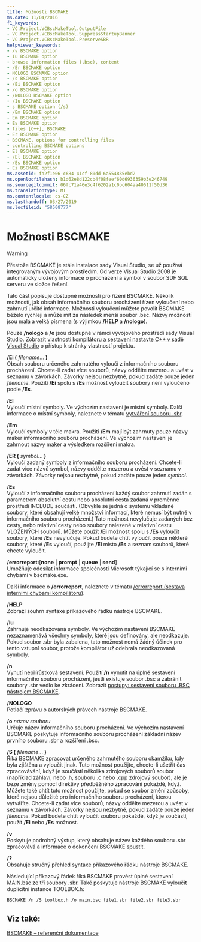 ```yaml
---
title: Možnosti BSCMAKE
ms.date: 11/04/2016
f1_keywords:
- VC.Project.VCBscMakeTool.OutputFile
- VC.Project.VCBscMakeTool.SuppressStartupBanner
- VC.Project.VCBscMakeTool.PreserveSBR
helpviewer_keywords:
- /v BSCMAKE option
- Iu BSCMAKE option
- browse information files (.bsc), content
- /Er BSCMAKE option
- NOLOGO BSCMAKE option
- /s BSCMAKE option
- /Ei BSCMAKE option
- /o BSCMAKE option
- /NOLOGO BSCMAKE option
- /Iu BSCMAKE option
- s BSCMAKE option (/s)
- /Em BSCMAKE option
- Em BSCMAKE option
- Es BSCMAKE option
- files [C++], BSCMAKE
- Er BSCMAKE option
- BSCMAKE, options for controlling files
- controlling BSCMAKE options
- El BSCMAKE option
- /El BSCMAKE option
- /Es BSCMAKE option
- Ei BSCMAKE option
ms.assetid: fa2f1e06-c684-41cf-80dd-6a554835ebd2
ms.openlocfilehash: b1d62e8d122cb4f08feef60d6936359b3e246749
ms.sourcegitcommit: 06fc71a46e3c4f6202a1c0bc604aa40611f50d36
ms.translationtype: MT
ms.contentlocale: cs-CZ
ms.lasthandoff: 03/27/2019
ms.locfileid: "58508777"
---
```

# <a name="bscmake-options"></a>Možnosti BSCMAKE

> [!WARNING]
> Přestože BSCMAKE je stále instalace sady Visual Studio, se už používá integrovaným vývojovým prostředím. Od verze Visual Studio 2008 je automaticky uloženy informace o procházení a symbol v soubor SDF SQL serveru ve složce řešení.

Tato část popisuje dostupné možnosti pro řízení BSCMAKE. Několik možností, jak obsah informačního souboru procházení řízen vyloučení nebo zahrnutí určité informace. Možnosti vyloučení můžete povolit BSCMAKE běželo rychleji a může mít za následek menší soubor .bsc. Názvy možností jsou malá a velká písmena (s výjimkou **/HELP** a **/nologo**).

Pouze **/nologo** a **/o** jsou dostupné v rámci vývojového prostředí sady Visual Studio.  Zobrazit [vlastnosti kompilátoru a sestavení nastavte C++ v sadě Visual Studio](../working-with-project-properties.md) o přístup k stránky vlastností projektu.

**/Ei (** *filename*... **)**<br/>
Obsah souboru určeného zahrnutého vyloučí z informačního souboru procházení. Chcete-li zadat více souborů, názvy oddělte mezerou a uvést v seznamu v závorkách. Závorky nejsou nezbytné, pokud zadáte pouze jeden *filename*. Použití **/Ei** spolu s **/Es** možnost vyloučit soubory není vyloučeno podle **/Es**.

**/El**<br/>
Vyloučí místní symboly. Ve výchozím nastavení je místní symboly. Další informace o místní symboly, naleznete v tématu [vytváření souboru .sbr](creating-an-dot-sbr-file.md).

**/Em**<br/>
Vyloučí symboly v těle makra. Použití **/Em** mají být zahrnuty pouze názvy maker informačního souboru procházení. Ve výchozím nastavení je zahrnout názvy maker a výsledkem rozšíření makra.

**/ER (** *symbol*... **)**<br/>
Vyloučí zadaný symboly z informačního souboru procházení. Chcete-li zadat více názvů symbol, názvy oddělte mezerou a uvést v seznamu v závorkách. Závorky nejsou nezbytné, pokud zadáte pouze jeden *symbol*.

**/Es**<br/>
Vyloučí z informačního souboru procházení každý soubor zahrnutí zadán s parametrem absolutní cestu nebo absolutní cesta zadaná v proměnné prostředí INCLUDE součástí. (Obvykle se jedná o systému vkládané soubory, které obsahují velké množství informací, které nemusí být nutné v informačního souboru procházení.) Tato možnost nevylučuje zadaných bez cesty, nebo relativní cesty nebo soubory nalezené v relativní cestu VLOŽENÝCH souborů. Můžete použít **/Ei** možnost spolu s **/Es** vyloučit soubory, které **/Es** nevylučuje. Pokud budete chtít vyloučit pouze některé soubory, které **/Es** vyloučí, použijte **/Ei** místo **/Es** a seznam souborů, které chcete vyloučit.

**/errorreport:**[**none** &#124; **prompt** &#124; **queue** &#124; **send**]<br/>
Umožňuje odesílat informace společnosti Microsoft týkající se s interními chybami v bscmake.exe.

Další informace o **/errorreport**, naleznete v tématu [/errorreport (sestava interními chybami kompilátoru)](errorreport-report-internal-compiler-errors.md).

**/HELP**<br/>
Zobrazí souhrn syntaxe příkazového řádku nástroje BSCMAKE.

**/Iu**<br/>
Zahrnuje neodkazovaná symboly. Ve výchozím nastavení BSCMAKE nezaznamenává všechny symboly, které jsou definovány, ale neodkazuje. Pokud soubor .sbr byla zabalena, tato možnost nemá žádný účinek pro tento vstupní soubor, protože kompilátor už odebrala neodkazovaná symboly.

**/n**<br/>
Vynutí nepřírůstková sestavení. Použití **/n** vynutit na úplné sestavení informačního souboru procházení, jestli existuje soubor .bsc a zabránit soubory .sbr vedlo ke zkrácení. Zobrazit [postupy: sestavení souboru .BSC nástrojem BSCMAKE](how-bscmake-builds-a-dot-bsc-file.md).

**/NOLOGO**<br/>
Potlačí zprávu o autorských právech nástroje BSCMAKE.

**/o** *název souboru*<br/>
Určuje název informačního souboru procházení. Ve výchozím nastavení BSCMAKE poskytuje informačního souboru procházení základní název prvního souboru .sbr a rozšíření .bsc.

**/S (** *filename*... **)**<br/>
Říká BSCMAKE zpracovat určeného zahrnutého souboru okamžiku, kdy byla zjištěna a vyloučit jinak. Tuto možnost použijte, chcete-li ušetřit čas zpracovávání, když je součástí několika zdrojových souborů soubor (například záhlaví, nebo .h, souboru .c nebo .cpp zdrojový soubor), ale je beze změny pomocí direktivy předběžného zpracování pokaždé, když. Můžete také chtít tuto možnost použijte, pokud se soubor změní způsoby, které nejsou důležité pro informačního souboru procházení, kterou vytváříte. Chcete-li zadat více souborů, názvy oddělte mezerou a uvést v seznamu v závorkách. Závorky nejsou nezbytné, pokud zadáte pouze jeden *filename*. Pokud budete chtít vyloučit souboru pokaždé, když je součástí, použít **/Ei** nebo **/Es** možnost.

**/v**<br/>
Poskytuje podrobný výstup, který obsahuje název každého souboru .sbr zpracovává a informace o dokončení BSCMAKE spustit.

**/?**<br/>
Obsahuje stručný přehled syntaxe příkazového řádku nástroje BSCMAKE.

Následující příkazový řádek říká BSCMAKE provést úplné sestavení MAIN.bsc ze tří soubory .sbr. Také poskytuje nástroje BSCMAKE vyloučit duplicitní instance TOOLBOX.h:

```
BSCMAKE /n /S toolbox.h /o main.bsc file1.sbr file2.sbr file3.sbr
```

## <a name="see-also"></a>Viz také:

[BSCMAKE – referenční dokumentace](bscmake-reference.md)
